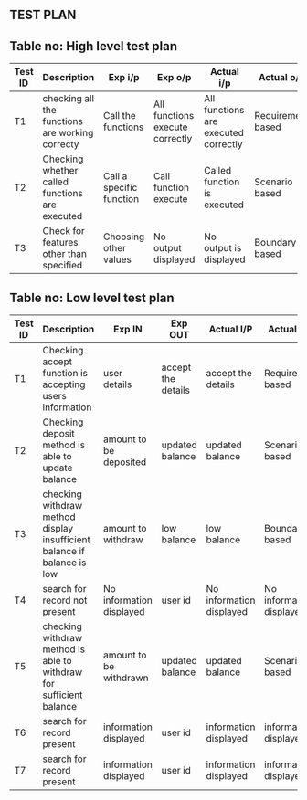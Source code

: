 ## TEST PLAN
## Table no: High level test plan
|Test ID|Description|Exp i/p|Exp o/p|Actual i/p|Actual o/p|
|-----|-----------------------------------------------|-------------------|-------------------------------|--------------------------------------|--------------|
|T1	|checking all the functions are working correcty|Call the functions|	All functions execute correctly|	All functions are executed correctly|	Requirement based|
|T2	|Checking whether called functions are executed |	Call a specific function |	Call function execute|	Called function is executed	|Scenario based|
|T3	|Check for features other than specified|	Choosing other values|	No output displayed|	No output is displayed	|Boundary based|

## Table no: Low level test plan
|Test ID|	Description	|Exp IN	|Exp OUT|	Actual I/P|	Actual O/P|
|-------|-------------|-------|-------|-----------|------------|
|T1	|Checking accept function is accepting users information|	user details|	accept the details|	accept the details|	Requirement based|
|T2|	Checking deposit method is able to update balance|	amount to be deposited|	updated balance|	updated balance|	Scenario based|
|T3|	checking withdraw method display insufficient balance if balance is low	|amount to withdraw|	low balance|	low balance|	Boundary based|
|T4|	search for record not present|	No information displayed	|user id|	No information displayed|	No information displayed|
|T5|	checking withdraw method is able to withdraw for sufficient balance|	amount to be withdrawn	|updated balance	|updated balance|	Scenario based|
|T6	|search for record present|	information displayed|	user id|	information displayed|	information displayed|
|T7|	search for record present|	information displayed|	user id|	information displayed|	information displayed|
